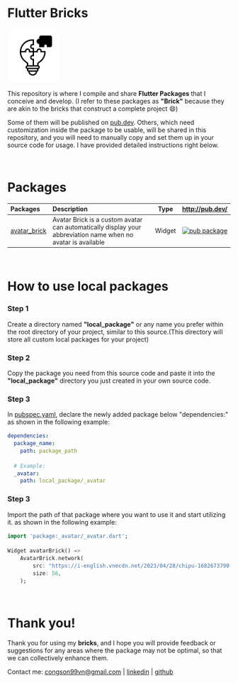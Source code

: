 # Flutter Bricks

<a href="https://github.com/congson99/bricks"><img src="https://github.com/congson99/bricks/blob/master/assets/icons/app_icon.png?raw=true" alt="Icon" width="120"></a>

This repository is where I compile and share **Flutter Packages** that I conceive and develop. (I
refer to these packages as **"Brick"** because they are akin to the bricks that construct a complete
project :smile:)

Some of them will be published on [pub.dev](http://pub.dev/). Others, which need customization inside the package to be usable, will be shared in this repository, and you will need to manually copy and
set them up in your source code for usage. I have provided detailed instructions right below.

<br />

# Packages

| Packages                                                     | Description                                                                                                  | Type |                                             http://pub.dev/                                              | 
|:----------------------------------------------------------|:-------------------------------------------------------------------------------------------------------------|:----:|:---------------------------------------------------------------------------------------------------------:|
| [avatar_brick](https://github.com/congson99/avatar_brick) | Avatar Brick is a custom avatar can automatically display your abbreviation name when no avatar is available |Widget| [![pub package](https://img.shields.io/badge/pub.dev-v0.1.5-blue)](https://pub.dev/packages/avatar_brick) |
<br />

# How to use local packages

### Step 1 
Create a directory named **"local_package"** or any name you prefer within the root directory of your project, similar to this source.(This directory will store all custom local packages for your project)

### Step 2
Copy the package you need from this source code and paste it into the **"local_package"** directory you just created in your own source code.

### Step 3
In [pubspec.yaml](./pubspec.yaml), declare the newly added package below "dependencies:" as shown in the following example:

```yaml
dependencies:
  package_name:
    path: package_path
    
  # Example:
  _avatar:
    path: local_package/_avatar
```

### Step 3
Import the path of that package where you want to use it and start utilizing it. as shown in the following example:

```dart
import 'package:_avatar/_avatar.dart';

Widget avatarBrick() =>
    AvatarBrick.network(
        src: "https://i-english.vnecdn.net/2023/04/28/chipu-1682673790-1682673805-6534-1682673939.png",
        size: 56,
    );
```

<br />

# Thank you!

Thank you for using my **bricks**, and I hope you will provide feedback or suggestions for any areas where the package may not be optimal, so that we can collectively enhance them.

Contact me: [congson99vn@gmail.com](mailto:congson99vn@gmail.com) | [linkedin](https://www.linkedin.com/in/congson/) | [github](https://github.com/congson99)
